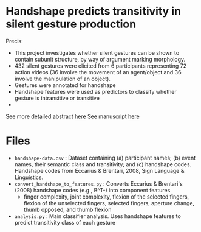 # Handshape predicts transitivity in silent gesture production
Precis:
- This project investigates whether silent gestures can be shown to contain subunit structure, by way of argument marking morphology.
- 432 silent gestures were elicited from 6 participants representing 72 action videos (36 involve the movement of an agent/object and 36 involve the manipulation of an object).  
- Gestures were annotated for handshape
- Handshape features were used as predictors to classify whether gesture is intransitive or transitive
- 

See more detailed abstract [here](https://github.com/C-huck/C-huck.github.io/blob/master/pdfs/CUNY2020.pdf)
See manuscript [here](https://docs.google.com/document/d/1OiYknCBRLQxD7zS68Q_yIqU_QCEYDRbUg4jz_H-aHYg/edit?usp=sharing)

# Files
- `handshape-data.csv` : Dataset containing (a) participant names; (b) event names, their semantic class and transitivity; and (c) handshape codes. Handshape codes from Eccarius & Brentari, 2008, Sign Language & Linguistics.
- `convert_handshape_to_features.py` : Converts Eccarius & Brentari's (2008) handshape codes (e.g., B^T-) into component features
  - finger complexity, joint complexity, flexion of the selected fingers, flexion of the unselected fingers, selected fingers, aperture change, thumb opposed, and thumb flexion
- `analysis.py` : Main classifier analysis. Uses handshape features to predict transitivity class of each gesture
